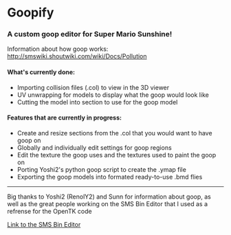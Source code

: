 # Goopify
### A custom goop editor for Super Mario Sunshine!
Information about how goop works: http://smswiki.shoutwiki.com/wiki/Docs/Pollution

#### What's currently done:
* Importing collision files (.col) to view in the 3D viewer
* UV unwrapping for models to display what the goop would look like
* Cutting the model into section to use for the goop model

#### Features that are currently in progress:
* Create and resize sections from the .col that you would want to have goop on
* Globally and individually edit settings for goop regions
* Edit the texture the goop uses and the textures used to paint the goop on
* Porting Yoshi2's python goop script to create the .ymap file
* Exporting the goop models into formated ready-to-use .bmd flies
---
Big thanks to Yoshi2 (RenolY2) and Sunn for information about goop, as well as the great people working on the SMS Bin Editor that I used as a refrense for the OpenTK code

[Link to the SMS Bin Editor](https://github.com/AugsEU/Bin-editor-improvements)
